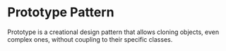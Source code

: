 # Prototype Pattern

Prototype is a creational design pattern that allows cloning objects, even complex ones, without coupling to their specific classes.